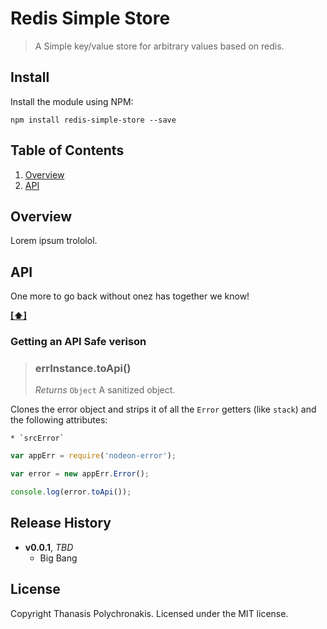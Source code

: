 # Redis Simple Store

> A Simple key/value store for arbitrary values based on redis.

## Install

Install the module using NPM:

```
npm install redis-simple-store --save
```
## <a name='TOC'>Table of Contents</a>

1. [Overview](#overview)
1. [API](#api)

## Overview

Lorem ipsum trololol.

## API

One more to go back without onez has together we know!

**[[⬆]](#TOC)**

### <a name='toApi'>Getting an API Safe verison</a>

> ### errInstance.toApi()
>
> *Returns* `Object` A sanitized object.

Clones the error object and strips it of all the `Error` getters (like `stack`) and the following attributes:

    * `srcError`

```js
var appErr = require('nodeon-error');

var error = new appErr.Error();

console.log(error.toApi());
```

## Release History

- **v0.0.1**, *TBD*
    - Big Bang

## License

Copyright Thanasis Polychronakis. Licensed under the MIT license.

